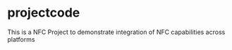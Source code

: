 projectcode
===========
This is a NFC Project to demonstrate integration of NFC capabilities across platforms 

